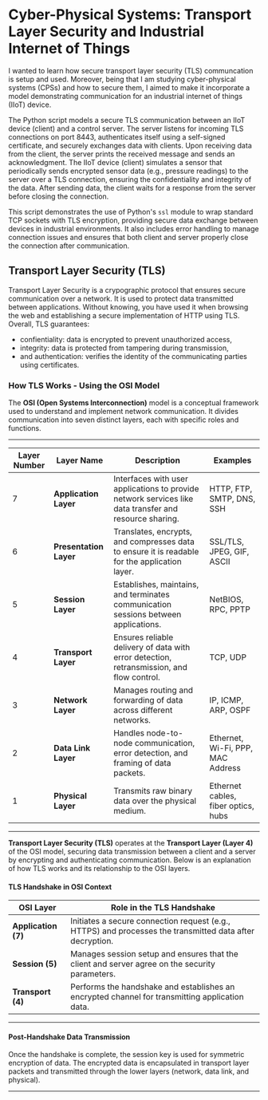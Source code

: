 # Cyber-Physical Systems: Transport Layer Security and Industrial Internet of Things 
I wanted to learn how secure transport layer security (TLS) communcation is setup and used.  Moreover, being that I am studying cyber-physical systems (CPSs) and how to secure them, I aimed to make it incorporate a model demonstrating communication for an industrial internet of things (IIoT) device. 

The Python script models a secure TLS communication between an IIoT device (client) and a control server. The server listens for incoming TLS connections on port 8443, authenticates itself using a self-signed certificate, and securely exchanges data with clients. Upon receiving data from the client, the server prints the received message and sends an acknowledgment. The IIoT device (client) simulates a sensor that periodically sends encrypted sensor data (e.g., pressure readings) to the server over a TLS connection, ensuring the confidentiality and integrity of the data. After sending data, the client waits for a response from the server before closing the connection.

This script demonstrates the use of Python's `ssl` module to wrap standard TCP sockets with TLS encryption, providing secure data exchange between devices in industrial environments. It also includes error handling to manage connection issues and ensures that both client and server properly close the connection after communication.
 
## Transport Layer Security (TLS)
Transport Layer Security is a crypographic protocol that ensures secure communication over a network.  It is used to protect data transmitted between applications.  Without knowing, you have used it when browsing the web and establishing a secure implementation of HTTP using TLS.  Overall, TLS guarantees: 

- confientiality: data is encrypted to prevent unauthorized access,
- integrity: data is protected from tampering during transmission, 
- and authentication: verifies the identity of the communicating parties using certificates.

### How TLS Works - Using the OSI Model

The **OSI (Open Systems Interconnection)** model is a conceptual framework used to understand and implement network communication. It divides communication into seven distinct layers, each with specific roles and functions.

---

| **Layer Number** | **Layer Name**         | **Description**                                                                                   | **Examples**                          |
|-------------------|------------------------|---------------------------------------------------------------------------------------------------|---------------------------------------|
| 7                 | **Application Layer** | Interfaces with user applications to provide network services like data transfer and resource sharing. | HTTP, FTP, SMTP, DNS, SSH            |
| 6                 | **Presentation Layer**| Translates, encrypts, and compresses data to ensure it is readable for the application layer.      | SSL/TLS, JPEG, GIF, ASCII            |
| 5                 | **Session Layer**     | Establishes, maintains, and terminates communication sessions between applications.               | NetBIOS, RPC, PPTP                   |
| 4                 | **Transport Layer**   | Ensures reliable delivery of data with error detection, retransmission, and flow control.         | TCP, UDP                             |
| 3                 | **Network Layer**     | Manages routing and forwarding of data across different networks.                                 | IP, ICMP, ARP, OSPF                  |
| 2                 | **Data Link Layer**   | Handles node-to-node communication, error detection, and framing of data packets.                 | Ethernet, Wi-Fi, PPP, MAC Address    |
| 1                 | **Physical Layer**    | Transmits raw binary data over the physical medium.                   | Ethernet cables, fiber optics, hubs  |

---

**Transport Layer Security (TLS)** operates at the **Transport Layer (Layer 4)** of the OSI model, securing data transmission between a client and a server by encrypting and authenticating communication. Below is an explanation of how TLS works and its relationship to the OSI layers.

#### TLS Handshake in OSI Context

| **OSI Layer**       | **Role in the TLS Handshake**                                                                                       |
|----------------------|---------------------------------------------------------------------------------------------------------------------|
| **Application (7)**  | Initiates a secure connection request (e.g., HTTPS) and processes the transmitted data after decryption.           |
| **Session (5)**      | Manages session setup and ensures that the client and server agree on the security parameters.                     |
| **Transport (4)**    | Performs the handshake and establishes an encrypted channel for transmitting application data.                     |

---

#### Post-Handshake Data Transmission
Once the handshake is complete, the session key is used for symmetric encryption of data. The encrypted data is encapsulated in transport layer packets and transmitted through the lower layers (network, data link, and physical).

---